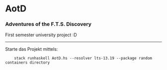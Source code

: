 # AotD
### Adventures of the F.T.S. Discovery ###

First semester university project :D

---

Starte das Projekt mittels:

        stack runhaskell AotD.hs --resolver lts-13.19 --package random containers directory
